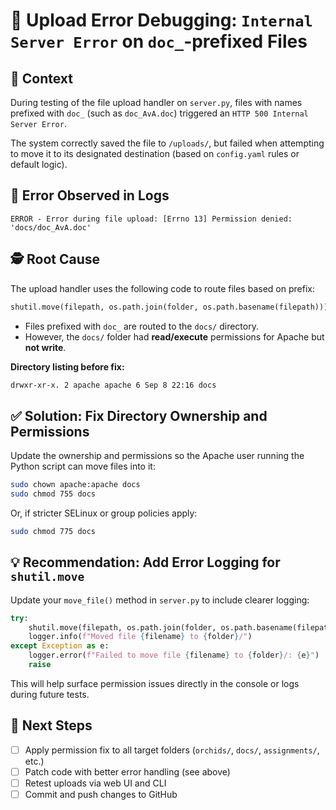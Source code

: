 
# 📂 Upload Error Debugging: `Internal Server Error` on `doc_`-prefixed Files

## 🧪 Context
During testing of the file upload handler on `server.py`, files with names prefixed with `doc_` (such as `doc_AvA.doc`) triggered an `HTTP 500 Internal Server Error`.

The system correctly saved the file to `/uploads/`, but failed when attempting to move it to its designated destination (based on `config.yaml` rules or default logic).

## 🧾 Error Observed in Logs

```
ERROR - Error during file upload: [Errno 13] Permission denied: 'docs/doc_AvA.doc'
```

## 🕵️ Root Cause

The upload handler uses the following code to route files based on prefix:

```python
shutil.move(filepath, os.path.join(folder, os.path.basename(filepath)))
```

- Files prefixed with `doc_` are routed to the `docs/` directory.
- However, the `docs/` folder had **read/execute** permissions for Apache but **not write**.

**Directory listing before fix:**
```bash
drwxr-xr-x. 2 apache apache 6 Sep 8 22:16 docs
```

## ✅ Solution: Fix Directory Ownership and Permissions

Update the ownership and permissions so the Apache user running the Python script can move files into it:

```bash
sudo chown apache:apache docs
sudo chmod 755 docs
```

Or, if stricter SELinux or group policies apply:

```bash
sudo chmod 775 docs
```

## 💡 Recommendation: Add Error Logging for `shutil.move`

Update your `move_file()` method in `server.py` to include clearer logging:

```python
try:
    shutil.move(filepath, os.path.join(folder, os.path.basename(filepath)))
    logger.info(f"Moved file {filename} to {folder}/")
except Exception as e:
    logger.error(f"Failed to move file {filename} to {folder}/: {e}")
    raise
```

This will help surface permission issues directly in the console or logs during future tests.

## 🧹 Next Steps

- [ ] Apply permission fix to all target folders (`orchids/`, `docs/`, `assignments/`, etc.)
- [ ] Patch code with better error handling (see above)
- [ ] Retest uploads via web UI and CLI
- [ ] Commit and push changes to GitHub
